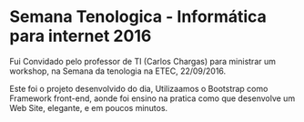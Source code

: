 Semana Tenologica - Informática para internet 2016
===============

Fui Convidado pelo professor de TI (Carlos Chargas) para ministrar um workshop, na Semana da tenologia na ETEC, 22/09/2016.

Este foi o projeto desenvolvido do dia, Utilizaamos o Bootstrap como Framework front-end, aonde foi ensino na pratica como que desenvolve um Web Site, elegante,
e em poucos minutos. 
